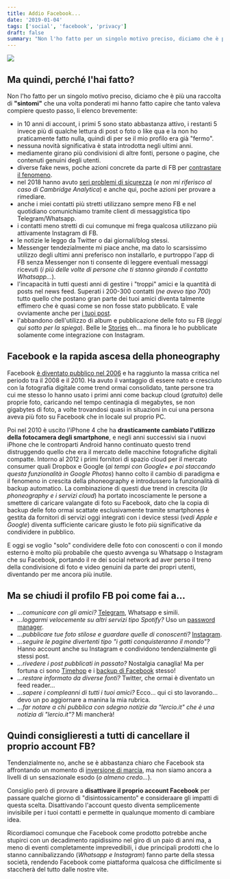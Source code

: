 ```yaml
---
title: Addio Facebook...
date: '2019-01-04'
tags: ['social', 'facebook', 'privacy']
draft: false
summary: "Non l'ho fatto per un singolo motivo preciso, diciamo che è più una raccolta di sintomi che una volta ponderati mi hanno fatto capire che tanto valeva compiere questo passo..."
---
```


![](https://images.unsplash.com/photo-1522159698025-071104a1ddbd?ixlib=rb-1.2.1&ixid=eyJhcHBfaWQiOjEyMDd9&auto=format&fit=crop&w=1350&q=80)

## Ma quindi, perché l'hai fatto?

Non l'ho fatto per un singolo motivo preciso, diciamo che è più una raccolta di **"sintomi"** che una volta ponderati mi hanno fatto capire che tanto valeva compiere questo passo, li elenco brevemente:

- in 10 anni di account, i primi 5 sono stato abbastanza attivo, i restanti 5 invece più di qualche lettura di post o foto o like qua e la non ho praticamente fatto nulla, quindi di per se il mio profilo era già "fermo".
- nessuna novità significativa è stata introdotta negli ultimi anni.
- mediamente girano più condivisioni di altre fonti, persone o pagine, che contenuti genuini degli utenti.
- diverse fake news, poche azioni concrete da parte di FB per [contrastare il fenomeno](https://www.ft.com/content/4feb7268-7f1c-11e8-bc55-50daf11b720d).
- nel 2018 hanno avuto [seri problemi di sicurezza](https://www.theguardian.com/technology/ng-interactive/2018/dec/24/facebook-2018-timeline-year-in-review-privacy-scandals) (_e non mi riferisco al caso di Cambridge Analytica_) e anche qui, poche azioni per provare a rimediare.
- anche i miei contatti più stretti utilizzano sempre meno FB e nel quotidiano comunichiamo tramite client di messaggistica tipo Telegram/Whatsapp.
- i contatti meno stretti di cui comunque mi frega qualcosa utilizzano più attivamente Instagram di FB.
- le notizie le leggo da Twitter o dai giornali/blog stessi.
- Messenger tendezialmente mi piace anche, ma dato lo scarsissimo utilizzo degli ultimi anni preferisco non installarlo, e purtroppo l'app di FB senza Messenger non ti consente di leggere eventuali messaggi ricevuti (_i più delle volte di persone che ti stanno girando il contatto Whatsapp..._).
- l'incapacità in tutti questi anni di gestire i "troppi" amici e la quantità di posts nel news feed. Superati i 200-300 contatti (_ne avevo tipo 700_) tutto quello che postano gran parte dei tuoi amici diventa talmente effimero che è quasi come se non fosse stato pubblicato. E vale ovviamente anche per [i tuoi post](https://www.businessinsider.com/35-percent-of-friends-see-your-facebook-posts-2013-8?IR=T).
- l'abbandono dell'utilizzo di album e pubblicazione delle foto su FB (_leggi qui sotto per la spiega_). Belle le [Stories](https://techcrunch.com/2017/01/25/facebook-stories/) eh... ma finora le ho pubblicate solamente come integrazione con Instagram.

## Facebook e la rapida ascesa della phoneography

Facebook [è diventato pubblico nel 2006](https://en.wikipedia.org/wiki/Facebook) e ha raggiunto la massa critica nel periodo tra il 2008 e il 2010. Ha avuto il vantaggio di essere nato e cresciuto con la fotografia digitale come trend ormai consolidato, tante persone tra cui me stesso lo hanno usato i primi anni come backup cloud (_gratuito_) delle proprie foto, caricando nel tempo centinagia di megabytes, se non gigabytes di foto, a volte trovandosi quasi in situazioni in cui una persona aveva più foto su Facebook che in locale sul proprio PC.

Poi nel 2010 è uscito l'iPhone 4 che ha **drasticamente cambiato l'utilizzo della fotocamera degli smartphone**, e negli anni successivi sia i nuovi iPhone che le controparti Android hanno continuato questo trend distruggendo quello che era il mercato delle macchine fotografiche digitali compatte. Intorno al 2012 i primi fornitori di spazio cloud per il mercato consumer quali Dropbox e Google (_ai tempi con Google+ e poi staccando questa funzionalità in Google Photos_) hanno colto il cambio di paradigma e il fenomeno in crescita della phoneography e introdussero la funzionalità di backup automatico. La combinazione di questi due trend in crescita (_la phoneography e i servizi cloud_) ha portato incosciamente le persone a smettere di caricare valangate di foto su Facebook, dato che la copia di backup delle foto ormai scattate esclusivamente tramite smartphones è gestita da fornitori di servizi oggi integrati con i device stessi (_vedi Apple e Google_) diventa sufficiente caricare giusto le foto più significative da condividere in pubblico.

E oggi se voglio "solo" condividere delle foto con conoscenti o con il mondo esterno è molto più probabile che questo avvenga su Whatsapp o Instagram che su Facebook, portando il re dei social network ad aver perso il treno della condivisione di foto e video genuini da parte dei propri utenti, diventando per me ancora più inutile.

## Ma se chiudi il profilo FB poi come fai a...

- _...comunicare con gli amici?_ [Telegram](https://telegram.org/), Whatsapp e simili.
- _...loggarmi velocemente su altri servizi tipo Spotify?_ Uso un [password manager](https://www.pcmag.com/article2/0,2817,2407168,00.asp).
- _...pubblicare tue foto stilose e guardare quelle di conoscenti?_ [Instagram](https://www.instagram.com/moebiusmania/).
- _...seguire le pagine divertenti tipo "i gatti conquisteranno il mondo"?_ Hanno account anche su Instagram e condividono tendenzialmente gli stessi post.
- _...rivedere i post pubblicati in passato?_ Nostalgia canaglia! Ma per fortuna ci sono [Timehop](https://www.timehop.com/) e i [backup di Facebook](https://www.facebook.com/help/212802592074644) stesso!
- _...restare informato da diverse fonti?_ Twitter, che ormai è diventato un feed reader...
- _...sapere i compleanni di tutti i tuoi amici?_ Ecco... qui ci sto lavorando... devo un po aggiornare a manina la mia rubrica.
- _...far notare a chi pubblica con sdegno notizie da "lercio.it" che è una notizia di "lercio.it"?_ Mi mancherà!

## Quindi consiglieresti a tutti di cancellare il proprio account FB?

Tendenzialmente no, anche se è abbastanza chiaro che Facebook sta affrontando un momento di [inversione di marcia](http://vincos.it/2018/08/16/facebook-in-italia-31-milioni-di-utenti-giovani-50/), ma non siamo ancora a livelli di un sensazionale esodo (_o almeno credo..._).

Consiglio però di provare a **disattivare il proprio account Facebook** per passare qualche giorno di "disintossicamento" e consideraare gli impatti di questa scelta. Disattivando l'account questo diventa semplicemente invisibile per i tuoi contatti e permette in qualunque momento di cambiare idea.

Ricordiamoci comunque che Facebook come prodotto potrebbe anche stupirci con un decadimento rapidissimo nel giro di un paio di anni ma, a meno di eventi completamente imprevedibili, i due principali prodotti che lo stanno cannibalizzando (_Whatsapp e Instagram_) fanno parte della stessa società, rendendo Facebook come piattaforma qualcosa che difficilmente si staccherà del tutto dalle nostre vite.
